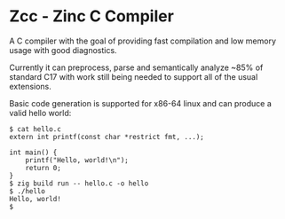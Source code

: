 # Zcc - Zinc C Compiler

A C compiler with the goal of providing fast compilation and low memory usage with good diagnostics.

Currently it can preprocess, parse and semantically analyze ~85% of standard C17 with
work still being needed to support all of the usual extensions.

Basic code generation is supported for x86-64 linux and can produce a valid hello world:

```sh-session
$ cat hello.c
extern int printf(const char *restrict fmt, ...);

int main() {
    printf("Hello, world!\n");
    return 0;
}
$ zig build run -- hello.c -o hello
$ ./hello
Hello, world!
$
```
